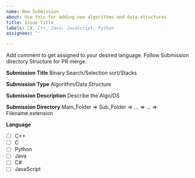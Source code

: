 ```yaml
---
name: New Submission
about: Use this for adding new algorithms and data structures
title: Issue Title
labels: C#, C++, Java, JavaScript, Python
assignees: ''

---
```


Add comment to get assigned to your desired language.
Follow Submission directory Structure for PR merge.


**Submission Title**
Binary Search/Selection sort/Stacks

**Submission Type**
Algorithm/Data Structure

**Submission Description**
Describe the Algo/DS

**Submission Directory**
Main_Folder => Sub_Folder => ... => ... => Filename.extension

**Language**

- [ ]  C++
- [ ]  C 
- [ ]  Python
- [ ] Java 
- [ ] C#
- [ ] JavaScript
